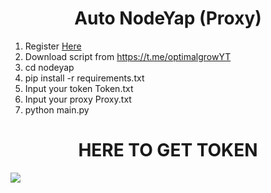 <h1 align="center">Auto NodeYap (Proxy)</h1>

1. Register <a href="https://app.nodepay.ai/register?ref=g1MS9G1hzzSKKHl" target="_blank">Here</a>
2. Download script from  https://t.me/optimalgrowYT
3. cd nodeyap
4. pip install -r requirements.txt
5. Input your token Token.txt
6. Input your proxy Proxy.txt
7. python main.py



<h1 align="center">HERE TO GET TOKEN</h1>

<img align="center" src="https://t.me/optimalgrowYT">
